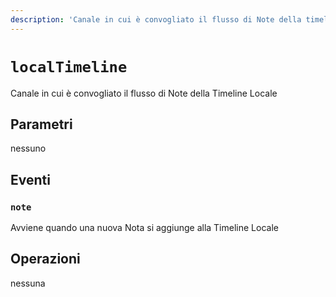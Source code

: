 ```yaml
---
description: 'Canale in cui è convogliato il flusso di Note della timeline locale'
---
```


# `localTimeline`

Canale in cui è convogliato il flusso di Note della Timeline Locale

## Parametri

nessuno

## Eventi

### `note`

<MkSchemaViewer :schema="{
	$ref: 'misskey://Note'
}"/>

Avviene quando una nuova Nota si aggiunge alla Timeline Locale

## Operazioni

nessuna
